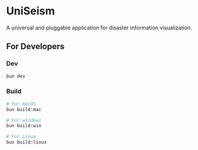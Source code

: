 # UniSeism

A universal and pluggable application for disaster information visualization.

## For Developers

### Dev
```bash
bun dev
```

### Build
```bash
# For macOS
bun build:mac

# For windows
bun build:win

# For Linux
bun build:linux
```
